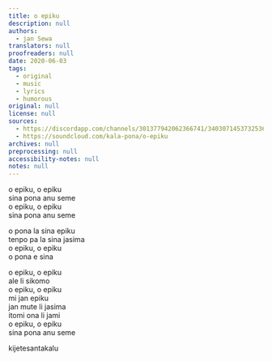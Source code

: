 ```yaml
---
title: o epiku
description: null
authors:
  - jan Sewa
translators: null
proofreaders: null
date: 2020-06-03
tags:
  - original
  - music
  - lyrics
  - humorous
original: null
license: null
sources:
  - https://discordapp.com/channels/301377942062366741/340307145373253642/717800314732019744
  - https://soundcloud.com/kala-pona/o-epiku
archives: null
preprocessing: null
accessibility-notes: null
notes: null
---
```


o epiku, o epiku  \
sina pona anu seme  \
o epiku, o epiku  \
sina pona anu seme

o pona la sina epiku  \
tenpo pa la sina jasima  \
o epiku, o epiku  \
o pona e sina

o epiku, o epiku  \
ale li sikomo  \
o epiku, o epiku  \
mi jan epiku  \
jan mute li jasima  \
itomi ona li jami  \
o epiku, o epiku  \
sina pona anu seme

kijetesantakalu
